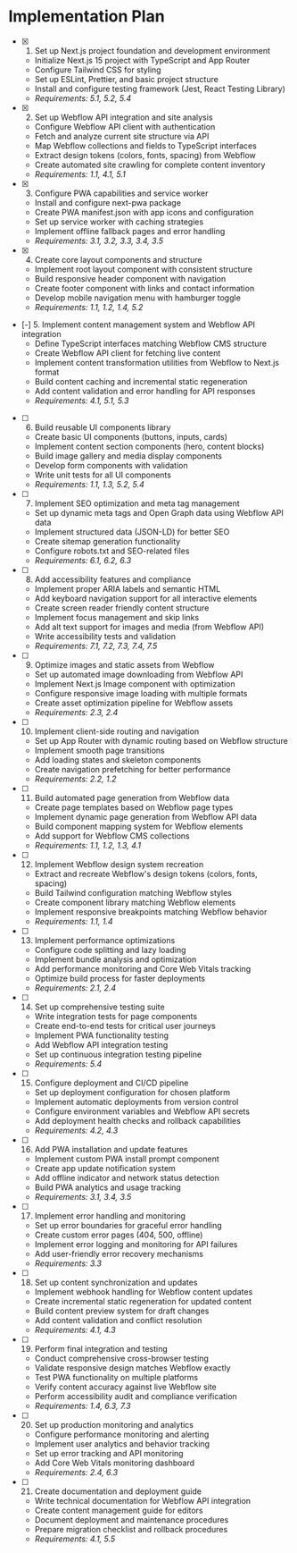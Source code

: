 # Implementation Plan

- [x] 1. Set up Next.js project foundation and development environment
  - Initialize Next.js 15 project with TypeScript and App Router
  - Configure Tailwind CSS for styling
  - Set up ESLint, Prettier, and basic project structure
  - Install and configure testing framework (Jest, React Testing Library)
  - _Requirements: 5.1, 5.2, 5.4_

- [x] 2. Set up Webflow API integration and site analysis
  - Configure Webflow API client with authentication
  - Fetch and analyze current site structure via API
  - Map Webflow collections and fields to TypeScript interfaces
  - Extract design tokens (colors, fonts, spacing) from Webflow
  - Create automated site crawling for complete content inventory
  - _Requirements: 1.1, 4.1, 5.1_

- [x] 3. Configure PWA capabilities and service worker
  - Install and configure next-pwa package
  - Create PWA manifest.json with app icons and configuration
  - Set up service worker with caching strategies
  - Implement offline fallback pages and error handling
  - _Requirements: 3.1, 3.2, 3.3, 3.4, 3.5_

- [x] 4. Create core layout components and structure
  - Implement root layout component with consistent structure
  - Build responsive header component with navigation
  - Create footer component with links and contact information
  - Develop mobile navigation menu with hamburger toggle
  - _Requirements: 1.1, 1.2, 1.4, 5.2_

- [-] 5. Implement content management system and Webflow API integration
  - Define TypeScript interfaces matching Webflow CMS structure
  - Create Webflow API client for fetching live content
  - Implement content transformation utilities from Webflow to Next.js format
  - Build content caching and incremental static regeneration
  - Add content validation and error handling for API responses
  - _Requirements: 4.1, 5.1, 5.3_

- [ ] 6. Build reusable UI components library
  - Create basic UI components (buttons, inputs, cards)
  - Implement content section components (hero, content blocks)
  - Build image gallery and media display components
  - Develop form components with validation
  - Write unit tests for all UI components
  - _Requirements: 1.1, 1.3, 5.2, 5.4_

- [ ] 7. Implement SEO optimization and meta tag management
  - Set up dynamic meta tags and Open Graph data using Webflow API data
  - Implement structured data (JSON-LD) for better SEO
  - Create sitemap generation functionality
  - Configure robots.txt and SEO-related files
  - _Requirements: 6.1, 6.2, 6.3_

- [ ] 8. Add accessibility features and compliance
  - Implement proper ARIA labels and semantic HTML
  - Add keyboard navigation support for all interactive elements
  - Create screen reader friendly content structure
  - Implement focus management and skip links
  - Add alt text support for images and media (from Webflow API)
  - Write accessibility tests and validation
  - _Requirements: 7.1, 7.2, 7.3, 7.4, 7.5_

- [ ] 9. Optimize images and static assets from Webflow
  - Set up automated image downloading from Webflow API
  - Implement Next.js Image component with optimization
  - Configure responsive image loading with multiple formats
  - Create asset optimization pipeline for Webflow assets
  - _Requirements: 2.3, 2.4_

- [ ] 10. Implement client-side routing and navigation
  - Set up App Router with dynamic routing based on Webflow structure
  - Implement smooth page transitions
  - Add loading states and skeleton components
  - Create navigation prefetching for better performance
  - _Requirements: 2.2, 1.2_

- [ ] 11. Build automated page generation from Webflow data
  - Create page templates based on Webflow page types
  - Implement dynamic page generation from Webflow API data
  - Build component mapping system for Webflow elements
  - Add support for Webflow CMS collections
  - _Requirements: 1.1, 1.2, 1.3, 4.1_

- [ ] 12. Implement Webflow design system recreation
  - Extract and recreate Webflow's design tokens (colors, fonts, spacing)
  - Build Tailwind configuration matching Webflow styles
  - Create component library matching Webflow elements
  - Implement responsive breakpoints matching Webflow behavior
  - _Requirements: 1.1, 1.4_

- [ ] 13. Implement performance optimizations
  - Configure code splitting and lazy loading
  - Implement bundle analysis and optimization
  - Add performance monitoring and Core Web Vitals tracking
  - Optimize build process for faster deployments
  - _Requirements: 2.1, 2.4_

- [ ] 14. Set up comprehensive testing suite
  - Write integration tests for page components
  - Create end-to-end tests for critical user journeys
  - Implement PWA functionality testing
  - Add Webflow API integration testing
  - Set up continuous integration testing pipeline
  - _Requirements: 5.4_

- [ ] 15. Configure deployment and CI/CD pipeline
  - Set up deployment configuration for chosen platform
  - Implement automatic deployments from version control
  - Configure environment variables and Webflow API secrets
  - Add deployment health checks and rollback capabilities
  - _Requirements: 4.2, 4.3_

- [ ] 16. Add PWA installation and update features
  - Implement custom PWA install prompt component
  - Create app update notification system
  - Add offline indicator and network status detection
  - Build PWA analytics and usage tracking
  - _Requirements: 3.1, 3.4, 3.5_

- [ ] 17. Implement error handling and monitoring
  - Set up error boundaries for graceful error handling
  - Create custom error pages (404, 500, offline)
  - Implement error logging and monitoring for API failures
  - Add user-friendly error recovery mechanisms
  - _Requirements: 3.3_

- [ ] 18. Set up content synchronization and updates
  - Implement webhook handling for Webflow content updates
  - Create incremental static regeneration for updated content
  - Build content preview system for draft changes
  - Add content validation and conflict resolution
  - _Requirements: 4.1, 4.3_

- [ ] 19. Perform final integration and testing
  - Conduct comprehensive cross-browser testing
  - Validate responsive design matches Webflow exactly
  - Test PWA functionality on multiple platforms
  - Verify content accuracy against live Webflow site
  - Perform accessibility audit and compliance verification
  - _Requirements: 1.4, 6.3, 7.3_

- [ ] 20. Set up production monitoring and analytics
  - Configure performance monitoring and alerting
  - Implement user analytics and behavior tracking
  - Set up error tracking and API monitoring
  - Add Core Web Vitals monitoring dashboard
  - _Requirements: 2.4, 6.3_

- [ ] 21. Create documentation and deployment guide
  - Write technical documentation for Webflow API integration
  - Create content management guide for editors
  - Document deployment and maintenance procedures
  - Prepare migration checklist and rollback procedures
  - _Requirements: 4.1, 5.5_